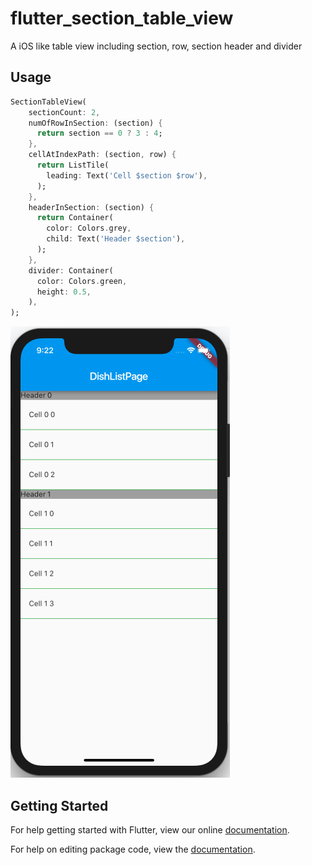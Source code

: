 # flutter_section_table_view

A iOS like table view including section, row, section header and divider

## Usage

```dart
SectionTableView(
    sectionCount: 2,
    numOfRowInSection: (section) {
      return section == 0 ? 3 : 4;
    },
    cellAtIndexPath: (section, row) {
      return ListTile(
        leading: Text('Cell $section $row'),
      );
    },
    headerInSection: (section) {
      return Container(
        color: Colors.grey,
        child: Text('Header $section'),
      );
    },
    divider: Container(
      color: Colors.green,
      height: 0.5,
    ),
);
```

![](./screenshot.png)


## Getting Started

For help getting started with Flutter, view our online [documentation](https://flutter.io/).

For help on editing package code, view the [documentation](https://flutter.io/developing-packages/).
